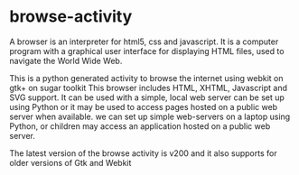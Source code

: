 # browse-activity
A browser is an interpreter for html5, css and javascript. 
It is a computer program with a graphical user interface for displaying HTML files, used to navigate the World Wide Web.

This is a python generated activity to browse the internet using webkit on gtk+ on sugar toolkit 
This browser includes HTML, XHTML, Javascript and SVG support. It can be used with a simple, local web server can be set up
using Python or it may be used to access pages hosted on a public web server when available.
we can set up simple web-servers on a laptop using Python, or children may access an application hosted on a public web server.

The latest version of the browse activity is v200 and it also supports for older versions of Gtk and Webkit
